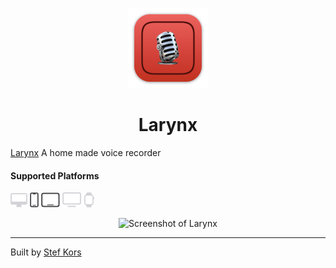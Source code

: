 <p align="center">
  <img src="Larynx/Assets.xcassets/AppIcon.appiconset/mac512.png" height="128">
  <h1 align="center">Larynx</h1>
</p>

[Larynx](https://github.com/StefKors/Larynx) A home made voice recorder

#### Supported Platforms
<p align="left">
<picture>
  <source media="(prefers-color-scheme: dark)" srcset="Images/macos-active.svg">
  <source media="(prefers-color-scheme: light)" srcset="Images/macos.svg">
  <img alt="macos" src="Images/macos.svg" height="24">
</picture>

<picture>
  <source media="(prefers-color-scheme: dark)" srcset="Images/ios.svg">
  <source media="(prefers-color-scheme: light)" srcset="Images/ios-active.svg">
  <img alt="macos" src="Images/ios-active.svg" height="24">
</picture>

<picture>
  <source media="(prefers-color-scheme: dark)" srcset="Images/ipados.svg">
  <source media="(prefers-color-scheme: light)" srcset="Images/ipados-active.svg">
  <img alt="macos" src="Images/ipados-active.svg" height="24">
</picture>

<picture>
  <source media="(prefers-color-scheme: dark)" srcset="Images/tvos-active.svg">
  <source media="(prefers-color-scheme: light)" srcset="Images/tvos.svg">
  <img alt="macos" src="Images/tvos.svg" height="24">
</picture>

<picture>
  <source media="(prefers-color-scheme: dark)" srcset="Images/watchos-active.svg">
  <source media="(prefers-color-scheme: light)" srcset="Images/watchos.svg">
  <img alt="macos" src="Images/watchos.svg" height="24">
</picture>
</p>

<p align="center">
<img alt="Screenshot of Larynx" width="400" src="Images/animation.gif">
</p>

-------


Built by [Stef Kors](https://stefkors.com)
